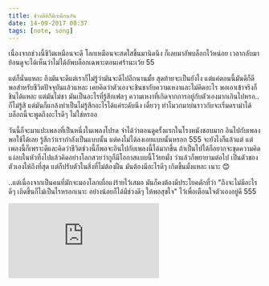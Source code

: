 ```yaml
---
title: ช่วงดีดีก็มีเหมือนกัน
date: 14-09-2017 00:37
tags: [note, song]
---
```


เนื่องจากช่วงนี้ชีวิตเหมือนจะดี โลกเหมือนจะสดใสขึ้นมานิดนึง ก็เลยมาอัพบล็อกไว้หน่อย เวลากลับมาย้อนดูจะได้เห็นว่าไม่ได้อัพบล็อกเฉพาะตอนเศร้านะเว้ย 55

แต่ก็นั่นแหละ ถึงมันจะดีแต่เราก็ไม่รู้ว่ามันจะดีไปอีกนานมั้ย สุดท้ายจะเป็นยังไง แต่แค่ตอนนี้มันดีก็ดีพอสำหรับชีวิตปัจจุบันแล้วแหละ เคยคิดว่าตัวเองจะชินชากับความเหงาและไม่คิดอะไร พอเอาเข้าจริงก็ชินได้แหละ แต่มันไม่ชา มันเป็นอะไรที่รู้สึกเฟลๆ ความเหงาที่เกิดจากการอยู่กับตัวเองมากเกินไปหรอ.. ก็ไม่รู้สิ แต่มันก็แกล้งทำเป็นไม่รู้สึกอะไรได้แค่ระดับนึง เดี๋ยวๆ ทำไมวกมาบ่นราวกับจะเริ่มดราม่าได้ บล็อกนี้จะพูดถึงอะไรดีๆ ไม่ใช่หรออ

วันนี้ก็จะมาแปะเพลงที่เป็นหนึ่งในเพลงโปรด จำได้ว่าตอนดูครั้งแรกในโรงหนังชอบมาก อินไปกับเพลงพอใช้ได้เลย รู้สึกว่าเรากำลังเป็นแบบนั้น แต่คงไม่ได้ลงเอยแบบนั้นหรอก 555 จะยังไงก็แล้วแต่ แต่เพลงนี้ก็เพราะดีและคิดว่าชีวิตช่วงนี้ก็พอจะอินไปกับเพลงนี้ได้มากขึ้น ถ้าเป็นไปได้ก็อยากจะขุดความคิดแง่ลบในหัวทิ้งไปแล้วคิดอย่างโลกสวยว่ากูก็มีโอกาสแบบนี้โว้ยยมั่ง ว่าแล้วก็พยายามต่อไป เป็นตัวของตัวเองให้ถึงที่สุด แต่ก็ปรับตัวในสิ่งที่ไม่ต้องฝืน มันต้องมีอะไรดีๆ เกิดขึ้นมั่งแหละ เนาะ 😊

..แต่เนื่องจากเป็นคนที่มักจะมองโลกเผื่อแง่ร้ายไว้เสมอ มันก็คงต้องมีประโยคดักที่ว่า "ถึงจะไม่มีอะไรดีๆ เกิดขึ้นก็ไม่เป็นไรหรอกเนาะ อย่างน้อยก็ได้มีช่วงดีๆ ให้พอสุขใจ" ไว้เพื่อเตือนใจตัวเองอยู่ดี 555

<div class="embed-container">
  <iframe src="https://www.youtube.com/embed/uh4dTLJ9q9o" frameborder="0" allowfullscreen></iframe>
</div>